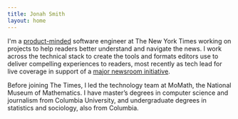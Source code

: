 ```yaml
---
title: Jonah Smith
layout: home
---
```


I'm a [product-minded](https://blog.pragmaticengineer.com/the-product-minded-engineer/) software engineer at The New York Times working on projects to help readers better understand and navigate the news. I work across the technical stack to create the tools and formats editors use to deliver compelling experiences to readers, most recently as tech lead for live coverage in support of a [major newsroom initiative](https://www.nytco.com/press/an-update-on-newsroom-leadership/).

Before joining The Times, I led the technology team at MoMath, the National Museum of Mathematics. I have master’s degrees in computer science and journalism from Columbia University, and undergraduate degrees in statistics and sociology, also from Columbia.